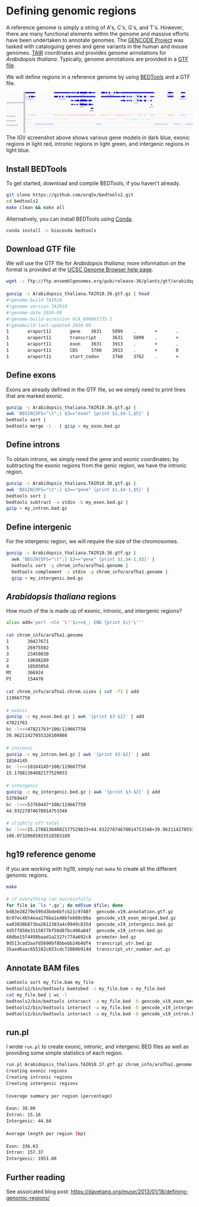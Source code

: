 Defining genomic regions
========================

A reference genome is simply a string of A's, C's, G's, and T's. However, there are many functional elements within the genome and massive efforts have been undertaken to annotate genomes. The [GENCODE Project](https://www.gencodegenes.org/pages/gencode.html) was tasked with cataloguing genes and gene variants in the human and mouse genomes. [TAIR](https://www.arabidopsis.org/portals/genAnnotation/gene_structural_annotation/annotation_data.jsp) coordinates and provides genome annotations for *Arabidopsis thaliana*. Typically, genome annotations are provided in a [GTF file](https://en.wikipedia.org/wiki/Gene_transfer_format).

We will define regions in a reference genome by using [BEDTools](http://bedtools.readthedocs.io/en/latest/) and a GTF file.

![Example](example.png)
The IGV screenshot above shows various gene models in dark blue, exonic regions in light red, intronic regions in light green, and intergenic regions in light blue.

## Install BEDTools

To get started, download and compile BEDTools, if you haven't already.

```bash
git clone https://github.com/arq5x/bedtools2.git
cd bedtools2
make clean && make all
```

Alternatively, you can install BEDTools using [Conda](https://davetang.github.io/reproducible_bioinformatics/conda.html).

```bash
conda install -c bioconda bedtools
```

## Download GTF file

We will use the GTF file for *Arabidopsis thaliana*; more information on the format is provided at the [UCSC Genome Browser help page](https://genome.ucsc.edu/FAQ/FAQformat#format4).

```bash
wget -c ftp://ftp.ensemblgenomes.org/pub/release-36/plants/gtf/arabidopsis_thaliana/Arabidopsis_thaliana.TAIR10.36.gtf.gz

gunzip -c Arabidopsis_thaliana.TAIR10.36.gtf.gz | head
#!genome-build TAIR10
#!genome-version TAIR10
#!genome-date 2010-09
#!genome-build-accession GCA_000001735.1
#!genebuild-last-updated 2010-09
1       araport11       gene    3631    5899    .       +       .       gene_id "AT1G01010"; gene_name "NAC001"; gene_source "araport11"; gene_biotype "protein_coding";
1       araport11       transcript      3631    5899    .       +       .       gene_id "AT1G01010"; transcript_id "AT1G01010.1"; gene_name "NAC001"; gene_source "araport11"; gene_biotype "protein_coding"; transcript_source "araport11"; transcript_biotype "protein_coding";
1       araport11       exon    3631    3913    .       +       .       gene_id "AT1G01010"; transcript_id "AT1G01010.1"; exon_number "1"; gene_name "NAC001"; gene_source "araport11"; gene_biotype "protein_coding"; transcript_source "araport11"; transcript_biotype "protein_coding"; exon_id "AT1G01010.1.exon1";
1       araport11       CDS     3760    3913    .       +       0       gene_id "AT1G01010"; transcript_id "AT1G01010.1"; exon_number "1"; gene_name "NAC001"; gene_source "araport11"; gene_biotype "protein_coding"; transcript_source "araport11"; transcript_biotype "protein_coding"; protein_id "AT1G01010.1"; protein_version "1";
1       araport11       start_codon     3760    3762    .       +       0       gene_id "AT1G01010"; transcript_id "AT1G01010.1"; exon_number "1"; gene_name "NAC001"; gene_source "araport11"; gene_biotype "protein_coding"; transcript_source "araport11"; transcript_biotype "protein_coding";
```

## Define exons

Exons are already defined in the GTF file, so we simply need to print lines that are marked exonic.

```bash
gunzip -c Arabidopsis_thaliana.TAIR10.36.gtf.gz |
awk 'BEGIN{OFS="\t";} $3=="exon" {print $1,$4-1,$5}' |
bedtools sort |
bedtools merge -i - | gzip > my_exon.bed.gz
```

## Define introns

To obtain introns, we simply need the gene and exonic coordinates; by subtracting the exonic regions from the genic region, we have the intronic region.

```bash
gunzip -c Arabidopsis_thaliana.TAIR10.36.gtf.gz |
awk 'BEGIN{OFS="\t";} $3=="gene" {print $1,$4-1,$5}' |
bedtools sort |
bedtools subtract -a stdin -b my_exon.bed.gz |
gzip > my_intron.bed.gz
```

## Define intergenic

For the intergenic region, we will require the size of the chromosomes.

```bash
gunzip -c Arabidopsis_thaliana.TAIR10.36.gtf.gz |
  awk 'BEGIN{OFS="\t";} $3=="gene" {print $1,$4-1,$5}' |
  bedtools sort -g chrom_info/araTha1.genome |
  bedtools complement -i stdin -g chrom_info/araTha1.genome |
  gzip > my_intergenic.bed.gz
```

## *Arabidopsis thaliana* regions

How much of the is made up of exonic, intronic, and intergenic regions?

```bash
alias add='perl -nle '\''$i+=$_; END {print $i}'\'''

cat chrom_info/araTha1.genome
1       30427671
5       26975502
3       23459830
2       19698289
4       18585056
Mt      366924
Pt      154478

cat chrom_info/araTha1.chrom.sizes | cut -f2 | add
119667750

# exonic
gunzip -c my_exon.bed.gz | awk '{print $3-$2}' | add
47821763
bc -l<<<47821763*100/119667750
39.96211427055326100808

# intronic
gunzip -c my_intron.bed.gz | awk '{print $3-$2}' | add
18164145
bc -l<<<18164145*100/119667750
15.17881384082177529033

# intergenic
gunzip -c my_intergenic.bed.gz | awk '{print $3-$2}' | add
53769447
bc -l<<<53769447*100/119667750
44.93227874678014753348

# slightly off total
bc -l<<<15.17881384082177529033+44.93227874678014753348+39.96211427055326100808
100.07320685815518383189
```

## hg19 reference genome

If you are working with hg19, simply run `make` to create all the different genomic regions.

```bash
make

# if everything ran successfully
for file in `ls *.gz`; do md5sum $file; done
bd83e28270e595d3bde6bfcb21c9748f  gencode.v19.annotation.gtf.gz
8c97ec4b54eaa176ba1e48bfeb60c08a  gencode_v19_exon_merged.bed.gz
ea03038b873ba2612383a4c0949c835d  gencode_v19_intergenic.bed.gz
4d5ff850e3115077bf50d87bc406a84f  gencode_v19_intron.bed.gz
48dbe15f4498baad1a2327c774a692c8  promoter.bed.gz
9d513cad3aafd5690bf8bbebb24b4df4  transcript_utr.bed.gz
35aed6aac655182c653cdc72060b914d  transcript_utr_number.out.gz
```

## Annotate BAM files

```bash
samtools sort my_file.bam my_file
bedtools2/bin/bedtools bamtobed -i my_file.bam > my_file.bed
cat my_file.bed | wc -l
bedtools2/bin/bedtools intersect -a my_file.bed -b gencode_v19_exon_merged.bed.gz -u | wc -l
bedtools2/bin/bedtools intersect -a my_file.bed -b gencode_v19_intergenic.bed.gz -u | wc -l
bedtools2/bin/bedtools intersect -a my_file.bed -b gencode_v19_intron.bed.gz -u | wc -l
```

## run.pl

I wrote `run.pl` to create exonic, intronic, and intergenic BED files as well as providing some simple statistics of each region.

```bash
run.pl Arabidopsis_thaliana.TAIR10.37.gtf.gz chrom_info/araTha1.genome
Creating exonic regions
Creating intronic regions
Creating intergenic regions

Coverage summary per region (percentage)

Exon: 39.99
Intron: 15.16
Intergenic: 44.84

Average length per region (bp)

Exon: 336.63
Intron: 157.37
Intergenic: 1951.60
```

## Further reading

See assoicated blog post: <https://davetang.org/muse/2013/01/18/defining-genomic-regions/>

